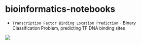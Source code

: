 # bioinformatics-notebooks
- <code>Transcription Factor Binding Location Prediction</code> - Binary Classification Problem, predicting TF DNA binding sites

![](https://img.shields.io/badge/<WORD_ON_LEFT>-<WORD_ON_RIGHT>-informational?style=flat&logo=appveyor&logoColor=white&color=2bbc8a)

